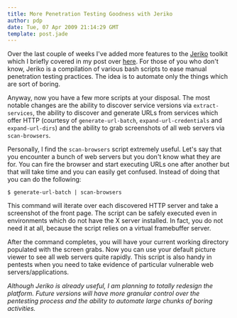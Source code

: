 ```yaml
---
title: More Penetration Testing Goodness with Jeriko
author: pdp
date: Tue, 07 Apr 2009 21:14:29 GMT
template: post.jade
---
```


Over the last couple of weeks I've added more features to the [Jeriko](http://code.gnucitizen.org/jeriko) toolkit which I briefly covered in my post over [here](/blog/you-dont-need-the-ultimate-pen-testing-framework/). For those of you who don't know, Jeriko is a compilation of various bash scripts to ease manual penetration testing practices. The idea is to automate only the things which are sort of boring.

Anyway, now you have a few more scripts at your disposal. The most notable changes are the ability to discover service versions via `extract-services`, the ability to discover and generate URLs from services which offer HTTP (courtesy of `generate-url-batch`, `expand-url-credentials` and `expand-url-dirs`) and the ability to grab screenshots of all web servers via `scan-browsers`.

Personally, I find the `scan-browsers` script extremely useful. Let's say that you encounter a bunch of web servers but you don't know what they are for. You can fire the browser and start executing URLs one after another but that will take time and you can easily get confused. Instead of doing that you can do the following:

	$ generate-url-batch | scan-browsers

This command will iterate over each discovered HTTP server and take a screenshot of the front page. The script can be safely executed even in environments which do not have the X server installed. In fact, you do not need it at all, because the script relies on a virtual framebuffer server.

After the command completes, you will have your current working directory populated with the screen grabs. Now you can use your default picture viewer to see all web servers quite rapidly. This script is also handy in pentests when you need to take evidence of particular vulnerable web servers/applications.

_Although Jeriko is already useful, I am planning to totally redesign the platform. Future versions will have more granular control over the pentesting process and the ability to automate large chunks of boring activities._
